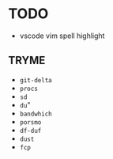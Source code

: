 # TODO

* vscode vim spell highlight

## TRYME

* `git-delta`
* `procs`
* `sd`
* `du`"
* `bandwhich`
* `porsmo`
* `df-duf`
* `dust`
* `fcp`
